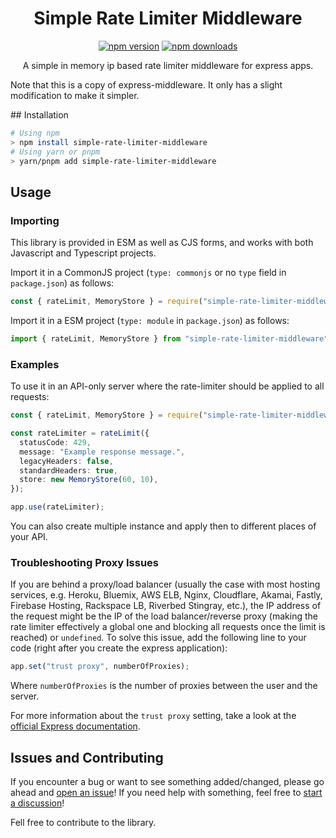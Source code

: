 # <div align="center"> Simple Rate Limiter Middleware </div>

<div align="center">

[![npm version](https://img.shields.io/npm/v/simple-rate-limiter-middleware.svg)](https://npmjs.org/package/simple-rate-limiter-middleware "View this project on NPM")
[![npm downloads](https://img.shields.io/npm/dm/simple-rate-limiter-middleware)](https://www.npmjs.com/package/simple-rate-limiter-middleware)

A simple in memory ip based rate limiter middleware for express apps.

</div>

<p>Note that this is a copy of express-middleware. It only has a slight modification to make it simpler.</p>
## Installation

```sh
# Using npm
> npm install simple-rate-limiter-middleware
# Using yarn or pnpm
> yarn/pnpm add simple-rate-limiter-middleware
```

## Usage

### Importing

This library is provided in ESM as well as CJS forms, and works with both
Javascript and Typescript projects.

Import it in a CommonJS project (`type: commonjs` or no `type` field in
`package.json`) as follows:

```ts
const { rateLimit, MemoryStore } = require("simple-rate-limiter-middleware");
```

Import it in a ESM project (`type: module` in `package.json`) as follows:

```ts
import { rateLimit, MemoryStore } from "simple-rate-limiter-middleware";
```

### Examples

To use it in an API-only server where the rate-limiter should be applied to all
requests:

```ts
const { rateLimit, MemoryStore } = require("simple-rate-limiter-middleware");

const rateLimiter = rateLimit({
  statusCode: 429,
  message: "Example response message.",
  legacyHeaders: false,
  standardHeaders: true,
  store: new MemoryStore(60, 10),
});

app.use(rateLimiter);
```

You can also create multiple instance and apply then to different places of your API.

### Troubleshooting Proxy Issues

If you are behind a proxy/load balancer (usually the case with most hosting
services, e.g. Heroku, Bluemix, AWS ELB, Nginx, Cloudflare, Akamai, Fastly,
Firebase Hosting, Rackspace LB, Riverbed Stingray, etc.), the IP address of the
request might be the IP of the load balancer/reverse proxy (making the rate
limiter effectively a global one and blocking all requests once the limit is
reached) or `undefined`. To solve this issue, add the following line to your
code (right after you create the express application):

```ts
app.set("trust proxy", numberOfProxies);
```

Where `numberOfProxies` is the number of proxies between the user and the server.

For more information about the `trust proxy` setting, take a look at the
[official Express documentation](https://expressjs.com/en/guide/behind-proxies.html).

## Issues and Contributing

If you encounter a bug or want to see something added/changed, please go ahead
and [open an issue](https://github.com/MyoniM/simple-rate-limiter-middleware/issues/new)!
If you need help with something, feel free to
[start a discussion](https://github.com/MyoniM/simple-rate-limiter-middleware/discussions/new)!

Fell free to contribute to the library.
